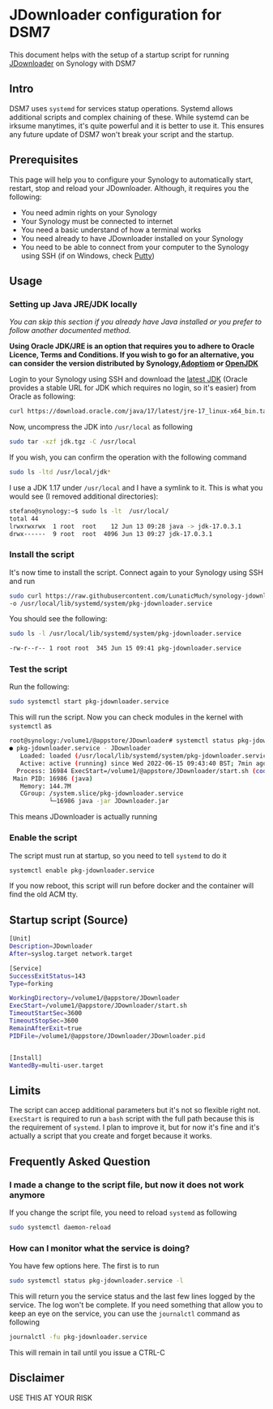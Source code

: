 # JDownloader configuration for DSM7

This document helps with the setup of a startup script for running [JDownloader](https://jdownloader.org) on Synology with DSM7

## Intro

DSM7 uses `systemd` for services statup operations. Systemd allows additional scripts and complex chaining of these. While systemd can be irksume manytimes, it's quite powerful and it is better to use it. This ensures any future update of DSM7 won't break your script and the startup.

## Prerequisites

This page will help you to configure your Synology to automatically start, restart, stop and reload your JDownloader. Although, it requires you the following:

- You need admin rights on your Synology
- Your Synology must be connected to internet
- You need a basic understand of how a terminal works
- You need already to have JDownloader installed on your Synology
- You need to be able to connect from your computer to the Synology using SSH (if on Windows, check [Putty](https://www.chiark.greenend.org.uk/~sgtatham/putty/latest.html))

## Usage

### Setting up Java JRE/JDK locally

_You can skip this section if you already have Java installed or you prefer to follow another documented method._

**Using Oracle JDK/JRE is an option that requires you to adhere to Oracle Licence, Terms and Conditions. If you wish to go for an alternative, you can consider the version distributed by Synology,[Adoptiom](https://adoptium.net) or [OpenJDK](https://openjdk.org)**

Login to your Synology using SSH and download the [latest JDK](https://www.oracle.com/java/technologies/downloads/) (Oracle provides a stable URL for JDK which requires no login, so it's easier) from Oracle as following:

```bash
curl https://download.oracle.com/java/17/latest/jre-17_linux-x64_bin.tar.gz -o jre.tgz
```

Now, uncompress the JDK into `/usr/local` as following

```bash
sudo tar -xzf jdk.tgz -C /usr/local
```

If you wish, you can confirm the operation with the following command

```bash
sudo ls -ltd /usr/local/jdk*
```

I use a JDK 1.17 under `/usr/local` and I have a symlink to it. This is what you would see (I removed additional directories):

```bash
stefano@synology:~$ sudo ls -lt  /usr/local/
total 44
lrwxrwxrwx  1 root  root    12 Jun 13 09:28 java -> jdk-17.0.3.1
drwx------  9 root  root  4096 Jun 13 09:27 jdk-17.0.3.1
```

### Install the script

It's now time to install the script. Connect again to your Synology using SSH and run

```bash
sudo curl https://raw.githubusercontent.com/LunaticMuch/synology-jdownloader/develop/pkg-jdownloader.service \
-o /usr/local/lib/systemd/system/pkg-jdownloader.service
```

You should see the following:

```bash
sudo ls -l /usr/local/lib/systemd/system/pkg-jdownloader.service

-rw-r--r-- 1 root root  345 Jun 15 09:41 pkg-jdownloader.service
```

### Test the script

Run the following:

```bash
sudo systemctl start pkg-jdownloader.service
```

This will run the script. Now you can check modules in the kernel with `systemctl` as

```bash
root@synology:/volume1/@appstore/JDownloader# systemctl status pkg-jdownloader.service -l
● pkg-jdownloader.service - JDownloader
   Loaded: loaded (/usr/local/lib/systemd/system/pkg-jdownloader.service; disabled; vendor preset: disabled)
   Active: active (running) since Wed 2022-06-15 09:43:40 BST; 7min ago
  Process: 16984 ExecStart=/volume1/@appstore/JDownloader/start.sh (code=exited, status=0/SUCCESS)
 Main PID: 16986 (java)
   Memory: 144.7M
   CGroup: /system.slice/pkg-jdownloader.service
           └─16986 java -jar JDownloader.jar
```

This means JDownloader is actually running

### Enable the script

The script must run at startup, so you need to tell `systemd` to do it

```bash
systemctl enable pkg-jdownloader.service
```

If you now reboot, this script will run before docker and the container will find the old ACM tty.

## Startup script (Source)

```bash
[Unit]
Description=JDownloader
After=syslog.target network.target

[Service]
SuccessExitStatus=143
Type=forking

WorkingDirectory=/volume1/@appstore/JDownloader
ExecStart=/volume1/@appstore/JDownloader/start.sh
TimeoutStartSec=3600
TimeoutStopSec=3600
RemainAfterExit=true
PIDFile=/volume1/@appstore/JDownloader/JDownloader.pid


[Install]
WantedBy=multi-user.target
```

## Limits

The script can accep additional parameters but it's not so flexible right not. `ExecStart` is required to run a `bash` script with the full path because this is the requirement of `systemd`. I plan to improve it, but for now it's fine and it's actually a script that you create and forget because it works.

## Frequently Asked Question

### I made a change to the script file, but now it does not work anymore

If you change the script file, you need to reload `systemd` as following

```bash
sudo systemctl daemon-reload
```

### How can I monitor what the service is doing?

You have few options here. The first is to run

```bash
sudo systemctl status pkg-jdownloader.service -l
```

This will return you the service status and the last few lines logged by the service. The log won't be complete. If you need something that allow you to keep an eye on the service, you can use the `journalctl` command as following

```bash
journalctl -fu pkg-jdownloader.service
```

This will remain in tail until you issue a CTRL-C

## Disclaimer

USE THIS AT YOUR RISK
